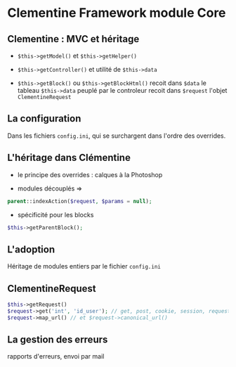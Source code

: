 Clementine Framework module Core
================================

Clementine : MVC et héritage
---

* ```$this->getModel()``` et ```$this->getHelper()```

* ```$this->getController()``` et utilité de ```$this->data```

* ```$this->getBlock()``` ou ```$this->getBlockHtml()```
recoit dans ```$data``` le tableau ```$this->data``` peuplé par le controleur
recoit dans ```$request``` l'objet ```ClementineRequest```

La configuration
---
Dans les fichiers ```config.ini```, qui se surchargent dans l'ordre des overrides.

L'héritage dans Clémentine
---
* le principe des overrides : calques à la Photoshop

* modules découplés => 

```php
parent::indexAction($request, $params = null);
```

* spécificité pour les blocks 

```php
$this->getParentBlock();
```

L'adoption
---
Héritage de modules entiers par le fichier ```config.ini```

ClementineRequest
---
```php
$this->getRequest()
$request->get('int', 'id_user'); // get, post, cookie, session, request...
$request->map_url() // et $request->canonical_url()
```
La gestion des erreurs
---
rapports d'erreurs, envoi par mail

